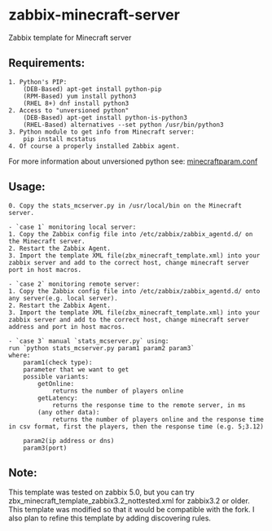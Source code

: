 # zabbix-minecraft-server
Zabbix template for Minecraft server

## Requirements:
    1. Python's PIP: 
        (DEB-Based) apt-get install python-pip
        (RPM-Based) yum install python3
        (RHEL 8+) dnf install python3
    2. Access to "unversioned python" 
        (DEB-Based) apt-get install python-is-python3
        (RHEL-Based) alternatives --set python /usr/bin/python3
    3. Python module to get info from Minecraft server: 
        pip install mcstatus
    4. Of course a properly installed Zabbix agent.

For more information about unversioned python see: [minecraftparam.conf](minecraftparam.conf)

## Usage:
    0. Copy the stats_mcserver.py in /usr/local/bin on the Minecraft server.

    - `case 1` monitoring local server:
    1. Copy the Zabbix config file into /etc/zabbix/zabbix_agentd.d/ on the Minecraft server.
    2. Restart the Zabbix Agent.
    3. Import the template XML file(zbx_minecraft_template.xml) into your zabbix server and add to the correct host, change minecraft server port in host macros.

    - `case 2` monitoring remote server:
    1. Copy the Zabbix config file into /etc/zabbix/zabbix_agentd.d/ onto any server(e.g. local server).
    2. Restart the Zabbix Agent.
    3. Import the template XML file(zbx_minecraft_template.xml) into your zabbix server and add to the correct host, change minecraft server address and port in host macros.

    - `case 3` manual `stats_mcserver.py` using:
    run `python stats_mcserver.py param1 param2 param3`
    where:
        param1(check type):
        parameter that we want to get
        possible variants:
            getOnline:
                returns the number of players online
            getLatency:
                returns the response time to the remote server, in ms
            (any other data):
                returns the number of players online and the response time in csv format, first the players, then the response time (e.g. 5;3.12)

        param2(ip address or dns)
        param3(port)

## Note:
This template was tested on zabbix 5.0, but you can try zbx_minecraft_template_zabbix3.2_nottested.xml for zabbix3.2 or older.
This template was modified so that it would be compatible with the fork.
I also plan to refine this template by adding discovering rules.
